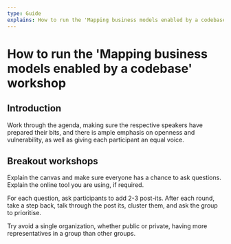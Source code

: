 ```yaml
---
type: Guide
explains: How to run the 'Mapping business models enabled by a codebase' workshop
---
```


# How to run the 'Mapping business models enabled by a codebase' workshop

## Introduction 

Work through the agenda, making sure the respective speakers have prepared their bits, and there is ample emphasis on openness and vulnerability, as well as giving each participant an equal voice. 

## Breakout workshops

Explain the canvas and make sure everyone has a chance to ask questions. Explain the online tool you are using, if required.

For each question, ask participants to add 2-3 post-its. 
After each round, take a step back, talk through the post its, cluster them, and ask the group to prioritise.

Try avoid a single organization, whether public or private, having more representatives in a group than other groups.
